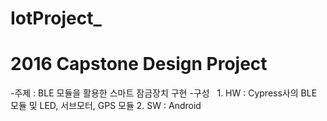 # IotProject_
# 2016 Capstone Design Project 

-주제 : BLE 모듈을 활용한 스마트 잠금장치 구현
-구성 
   1. HW : Cypress사의 BLE 모듈 및 LED, 서브모터, GPS 모듈
   2. SW : Android


